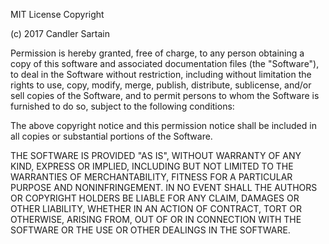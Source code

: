 MIT License Copyright

(c) 2017 Candler Sartain
 
Permission is hereby granted, free of charge, to any person obtaining a 
copy of this software and associated documentation files (the "Software"), to deal in the Software without 
restriction, including without limitation the rights to use, copy, modify, merge, publish, distribute, 
sublicense, and/or sell copies of the Software, and to permit persons to whom the Software is furnished to do 
so, subject to the following conditions:

The above copyright notice and this permission notice shall be included 
in all copies or substantial portions of the Software.

THE SOFTWARE IS PROVIDED "AS IS", WITHOUT WARRANTY OF ANY 
KIND, EXPRESS OR IMPLIED, INCLUDING BUT NOT LIMITED TO THE WARRANTIES OF MERCHANTABILITY, FITNESS FOR A 
PARTICULAR PURPOSE AND NONINFRINGEMENT. IN NO EVENT SHALL THE AUTHORS OR COPYRIGHT HOLDERS BE LIABLE FOR ANY 
CLAIM, DAMAGES OR OTHER LIABILITY, WHETHER IN AN ACTION OF CONTRACT, TORT OR OTHERWISE, ARISING FROM, OUT OF OR 
IN CONNECTION WITH THE SOFTWARE OR THE USE OR OTHER DEALINGS IN THE
SOFTWARE.
